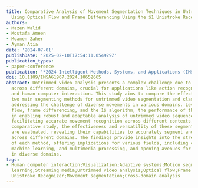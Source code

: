 ```yaml
---
title: Comparative Analysis of Movement Segmentation Techniques in Untrimmed Videos
  Using Optical Flow and Frame Differencing Using the $1 Unistroke Recognizer
authors:
- Mazen Walid
- Mostafa Ameen
- Moamen Zaher
- Ayman Atia
date: '2024-07-01'
publishDate: '2025-02-10T17:54:11.054929Z'
publication_types:
- paper-conference
publication: '*2024 Intelligent Methods, Systems, and Applications (IMSA)*'
doi: 10.1109/IMSA61967.2024.10652665
abstract: Untrimmed video analysis presents a complex challenge due to diverse movements
  across different domains, crucial for applications like action recognition, surveillance,
  and human-computer interaction. This study aims to compare the effectiveness of
  two main segmenting methods for untrimmed video segmentation and classification,
  addressing the challenge of diverse movements in various domains. Leveraging optical
  flow, frame differencing, and the 1$ algorithm, the performance of these methods
  in enabling robust and adaptable analysis of untrimmed video sequences is examined,
  facilitating accurate movement recognition across different contexts. Through a
  comparative study, the effectiveness and versatility of these segmenting methods
  are evaluated, revealing their capabilities to accurately segment and classify movements
  across different domains. The findings provide insights into the strengths and limitations
  of each method, offering implications for various fields, including computer vision,
  machine learning, and multimedia processing, and opening avenues for enhanced applications
  in diverse domains.
tags:
- Human computer interaction;Visualization;Adaptive systems;Motion segmentation;Surveillance;Machine
  learning;Streaming media;Untrimmed video analysis;Optical flow;Frame differencing;$1
  Unistroke Recognizer;Movement segmentation;Cross-domain analysis
---
```

